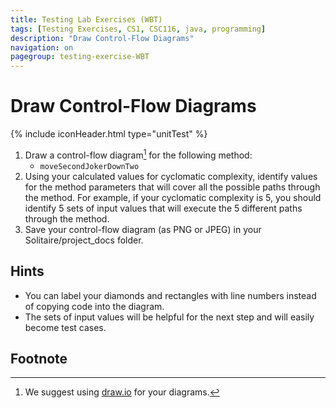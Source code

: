 ```yaml
---
title: Testing Lab Exercises (WBT)
tags: [Testing Exercises, CS1, CSC116, java, programming]
description: "Draw Control-Flow Diagrams"
navigation: on
pagegroup: testing-exercise-WBT
---
```


# Draw Control-Flow Diagrams
{% include iconHeader.html type="unitTest" %}

<!---
1. Draw a control-flow diagram[^drawio] for each of the following methods:
    - `moveFirstJokerDownOne`
    - `moveSecondJokerDownTwo`
2. Using your calculated values for cyclomatic complexity, identify values for the method parameters that will cover all the possible paths through the method. For example, if your cyclomatic complexity is 5, you should identify 5 sets of input values that will execute the 5 different paths through the method.
3. Save your control-flow diagrams (as PNG or JPEG) in your Solitaire/project_docs folder.
--->

1. Draw a control-flow diagram[^drawio] for the following method:
    - `moveSecondJokerDownTwo`
2. Using your calculated values for cyclomatic complexity, identify values for the method parameters that will cover all the possible paths through the method. For example, if your cyclomatic complexity is 5, you should identify 5 sets of input values that will execute the 5 different paths through the method.
3. Save your control-flow diagram (as PNG or JPEG) in your Solitaire/project_docs folder.

## Hints

- You can label your diamonds and rectangles with line numbers instead of copying code into the diagram.
- The sets of input values will be helpful for the next step and will easily become test cases.

## Footnote
[^drawio]: We suggest using [draw.io](https://www.draw.io/) for your diagrams.